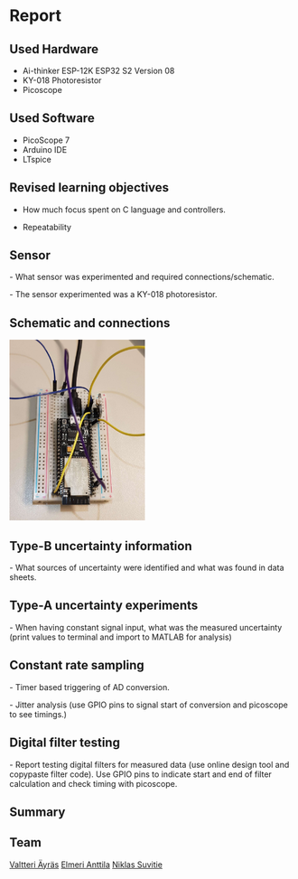# Report


## Used Hardware

- Ai-thinker ESP-12K ESP32 S2 Version 08
- KY-018 Photoresistor
- Picoscope

## Used Software

- PicoScope 7
- Arduino IDE
- LTspice      

## Revised learning objectives

- How much focus spent on C language and controllers.

- Repeatability

## Sensor

- What sensor was experimented and required connections/schematic.

- The sensor experimented was a KY-018 photoresistor. 

## Schematic and connections

<img src="/reportImages/ESP32_photoresistor.jpg" width="240" height="320">


## Type-B uncertainty information

- What sources of uncertainty were identified and what was found in data sheets.

## Type-A uncertainty experiments

- When having constant signal input, what was the measured uncertainty (print values to terminal and import to MATLAB for analysis)

## Constant rate sampling

- Timer based triggering of AD conversion.

- Jitter analysis (use GPIO pins to signal start of conversion and picoscope to see timings.)

## Digital filter testing

- Report testing digital filters for measured data (use online design tool and copypaste filter code). Use GPIO pins to indicate start and end of filter calculation and check timing with picoscope.

## Summary

## Team
[Valtteri Äyräs](https://github.com/walterairs)
[Elmeri Anttila](https://github.com/elmerantil)
[Niklas Suvitie](https://github.com/niqdevgit)

